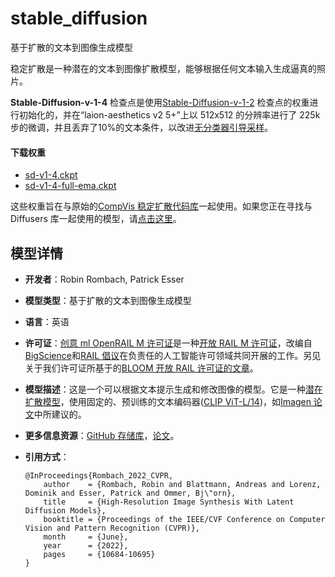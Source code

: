 # stable_diffusion
基于扩散的文本到图像生成模型


稳定扩散是一种潜在的文本到图像扩散模型，能够根据任何文本输入生成逼真的照片。

**Stable-Diffusion-v-1-4** 检查点是使用[Stable-Diffusion-v-1-2](https://steps/huggingface.co/CompVis/stable-diffusion-v-1-2-original) 
检查点的权重进行初始化的，并在“laion-aesthetics v2 5+”上以 512x512 的分辨率进行了 225k 步的微调，并且丢弃了10%的文本条件，以改进[无分类器引导采样](https://arxiv.org/abs/2207.12598)。

#### 下载权重
- [sd-v1-4.ckpt](https://huggingface.co/CompVis/stable-diffusion-v-1-4-original/resolve/main/sd-v1-4.ckpt)
- [sd-v1-4-full-ema.ckpt](https://huggingface.co/CompVis/stable-diffusion-v-1-4-original/resolve/main/sd-v1-4-full-ema.ckpt)

这些权重旨在与原始的[CompVis 稳定扩散代码库](https://github.com/CompVis/stable-diffusion)一起使用。如果您正在寻找与 Diffusers 库一起使用的模型，请[点击这里](https://huggingface.co/CompVis/stable-diffusion-v1-4)。

## 模型详情
- **开发者**：Robin Rombach, Patrick Esser
- **模型类型**：基于扩散的文本到图像生成模型
- **语言**：英语
- **许可证**：[创意 ml OpenRAIL M 许可证](https://huggingface.co/spaces/CompVis/stable-diffusion-license)是一种[开放 RAIL M 许可证](https://www.licenses.ai/blog/2022/8/18/naming-convention-of-responsible-ai-licenses)，改编自[BigScience](https://bigscience.huggingface.co/)和[RAIL 倡议](https://www.licenses.ai/)在负责任的人工智能许可领域共同开展的工作。另见关于我们许可证所基于的[BLOOM 开放 RAIL 许可证的文章](https://bigscience.huggingface.co/blog/the-bigscience-rail-license)。
- **模型描述**：这是一个可以根据文本提示生成和修改图像的模型。它是一种[潜在扩散模型](https://arxiv.org/abs/2112.10752)，使用固定的、预训练的文本编码器([CLIP ViT-L/14](https://arxiv.org/abs/2103.00020))，如[Imagen 论文](https://arxiv.org/abs/2205.11487)中所建议的。
- **更多信息资源**：[GitHub 存储库](https://github.com/CompVis/stable-diffusion)，[论文](https://arxiv.org/abs/2112.10752)。
- **引用方式**：

      @InProceedings{Rombach_2022_CVPR,
          author    = {Rombach, Robin and Blattmann, Andreas and Lorenz, Dominik and Esser, Patrick and Ommer, Bj\"orn},
          title     = {High-Resolution Image Synthesis With Latent Diffusion Models},
          booktitle = {Proceedings of the IEEE/CVF Conference on Computer Vision and Pattern Recognition (CVPR)},
          month     = {June},
          year      = {2022},
          pages     = {10684-10695}
      }


